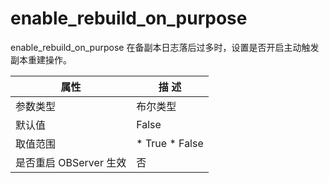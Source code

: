 enable_rebuild_on_purpose 
==============================================

enable_rebuild_on_purpose 在备副本日志落后过多时，设置是否开启主动触发副本重建操作。


|      **属性**      |                                              **描** **述**                                               |
|------------------|--------------------------------------------------------------------------------------------------------|
| 参数类型             | 布尔类型                                                                                                   |
| 默认值              | False                                                                                                  |
| 取值范围             | * True   * False    |
| 是否重启 OBServer 生效 | 否                                                                                                      |


